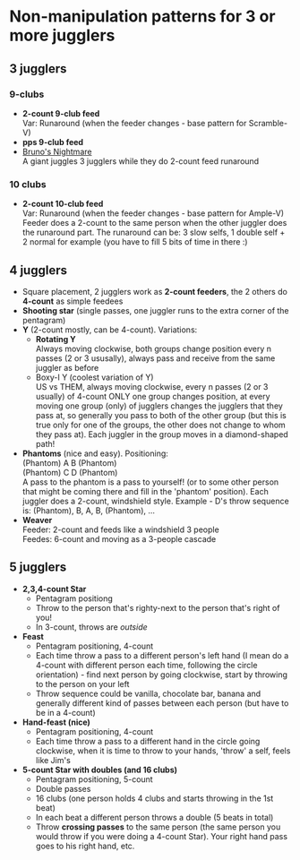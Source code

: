 # Non-manipulation patterns for 3 or more jugglers

## 3 jugglers

### 9-clubs
- **2-count 9-club feed**  
Var: Runaround (when the feeder changes - base pattern for Scramble-V)
- **pps 9-club feed**
- [Bruno's Nightmare](https://www.passingdb.com/patterns.php?id=49)  
A giant juggles 3 jugglers while they do 2-count feed runaround

### 10 clubs
- **2-count 10-club feed**  
Var: Runaround (when the feeder changes - base pattern for Ample-V)
Feeder does a 2-count to the same person when the other juggler does the 
runaround part. The runaround can be: 3 slow selfs, 1 double self + 2 normal 
for example (you have to fill 5 bits of time in there :)

## 4 jugglers

- Square placement, 2 jugglers work as **2-count feeders**, the 2 others do 
**4-count** as simple feedees
- **Shooting star** (single passes, one juggler runs to the extra corner of the 
pentagram)
- **Y** (2-count mostly, can be 4-count). Variations:
  - **Rotating Y**  
Always moving clockwise, both groups change position every n passes (2 or 3 
ususally), always pass and receive from the same juggler as before
  - Boxy-I Y (coolest variation of Y)  
US vs THEM, always moving clockwise, every n passes (2 or 3 usually) of 4-count 
ONLY one group changes position, at every moving one group (only) of jugglers 
changes the jugglers that they pass at, so generally you pass to both of the 
other group (but this is true only for one of the groups, the other does not 
change to whom they pass at). Each juggler in the group moves in a 
diamond-shaped path!
- **Phantoms** (nice and easy). Positioning:  
(Phantom) A B (Phantom)  
(Phantom) C D (Phantom)  
A pass to the phantom is  a pass to yourself! (or to some other person that 
might be coming there and fill in the 'phantom' position). Each juggler does 
a 2-count, windshield style. Example - D's throw sequence is: (Phantom), B, A, 
B, (Phantom), ...
- **Weaver**  
Feeder: 2-count and feeds like a windshield 3 people  
Feedes: 6-count and moving as a 3-people cascade

## 5 jugglers

- **2,3,4-count Star**  
  - Pentagram positiong
  - Throw to the person that's righty-next to the person that's right of you! 
  - In 3-count, throws are *outside*
- **Feast**  
  - Pentagram positioning, 4-count
  - Each time throw a pass to a different person's left hand (I mean do a 
4-count with different person each time, following the circle orientation) - 
find next person by going clockwise, start by throwing to the person on your left
  - Throw sequence could be vanilla, chocolate bar, banana and generally 
different kind of passes between each person (but have to be in a 4-count)
- **Hand-feast (nice)**  
  - Pentagram positioning, 4-count
  - Each time throw a pass to a different hand in the circle going clockwise,
when it is time to throw to your hands, 'throw' a self, feels like Jim's
- **5-count Star with doubles (and 16 clubs)**  
  - Pentagram positioning, 5-count
  - Double passes
  - 16 clubs (one person holds 4 clubs and starts throwing in the 1st beat)
  - In each beat a different person throws a double (5 beats in total)
  - Throw **crossing passes** to the same person (the same person you would throw
if you were doing a 4-count Star). Your right hand pass goes to his right hand,
etc.


